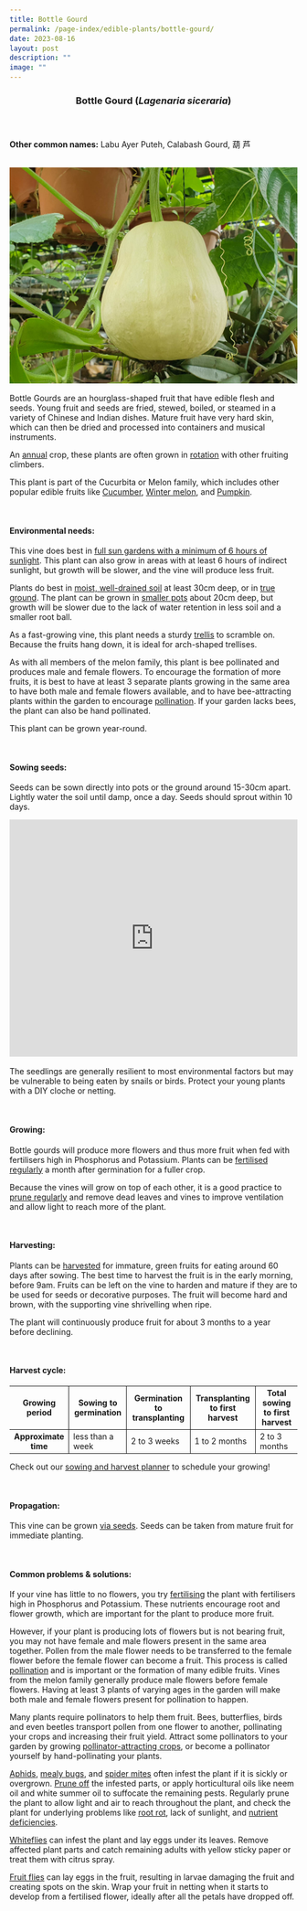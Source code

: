 ```yaml
---
title: Bottle Gourd
permalink: /page-index/edible-plants/bottle-gourd/
date: 2023-08-16
layout: post
description: ""
image: ""
---
```

<header>
	<h3>Bottle Gourd (<em>Lagenaria siceraria</em>)</h3>
</header>
	
<section>
	<p><strong>Other common names:</strong> Labu Ayer Puteh, Calabash Gourd, 葫 芦</p>
	<br>
</section>

<section>
	<img title="Photo by Jacqueline Chua." src="/images/Plants/BottleGourd_JacChua.jpg">
	<p>Bottle Gourds are an hourglass-shaped fruit that have edible flesh and seeds. Young fruit and seeds are fried, stewed, boiled, or steamed in a variety of Chinese and Indian dishes. Mature fruit have very hard skin, which can then be dried and processed into containers and musical instruments.</p> 
	<p>An <a href="/learn-more-about-gardening/glossary/#a">annual</a> crop, these plants are often grown in <a href="/page-index/horticulture-techniques/crop-rotation/">rotation</a> with other fruiting climbers.</p>
	<p>This plant is part of the Cucurbita or Melon family, which includes other popular edible fruits like <a href="/page-index/edible-plants/cucumber/">Cucumber</a>, <a href="/page-index/edible-plants/winter-melon/">Winter melon</a>, and <a href="/page-index/edible-plants/pumpkin/">Pumpkin</a>.</p>
	<br>
</section>

<section>
	<h4>Environmental needs:</h4>
	<p>This vine does best in <a href="/page-index/horticulture-techniques/gauging-light/">full sun gardens with a minimum of 6 hours of sunlight</a>. This plant can also grow in areas with at least 6 hours of indirect sunlight, but growth will be slower, and the vine will produce less fruit.</p>
	<p>Plants do best in <a href="/page-index/horticulture-techniques/soil/">moist, well-drained soil</a> at least 30cm deep, or in <a href="/page-index/horticulture-techniques/true-ground/">true ground</a>. The plant can be grown in <a href="/page-index/horticulture-techniques/planting-in-containers/">smaller pots</a> about 20cm deep, but growth will be slower due to the lack of water retention in less soil and a smaller root ball.</p>
	<p>As a fast-growing vine, this plant needs a sturdy <a href="/page-index/hardscapes/trellises/">trellis</a> to scramble on. Because the fruits hang down, it is ideal for arch-shaped trellises.</p>
	<p>As with all members of the melon family, this plant is bee pollinated and produces male and female flowers. To encourage the formation of more fruits, it is best to have at least 3 separate plants growing in the same area to have both male and female flowers available, and to have bee-attracting plants within the garden to encourage <a href="/learn-more-about-gardening/glossary/#p/">pollination</a>. If your garden lacks bees, the plant can also be hand pollinated.</p>
	<p>This plant can be grown year-round.</p>
	<br>
</section>

<section>
  <h4>Sowing seeds:</h4>
<p>Seeds can be sown directly into pots or the ground around 15-30cm apart. Lightly water the soil until damp, once a day. Seeds should sprout within 10 days.</p>
	<iframe width="100%" height="415" src="https://www.youtube.com/embed/x7J87wY7U6s" title="YouTube video player" frameborder="0" allow="accelerometer; autoplay; clipboard-write; encrypted-media; gyroscope; picture-in-picture; web-share" allowfullscreen=""></iframe>	<br>
	<p>The seedlings are generally resilient to most environmental factors but may be vulnerable to being eaten by snails or birds. Protect your young plants with a DIY cloche or netting.</p>
	<br>
</section>
	
<section>
	<h4>Growing:</h4>
	<p>Bottle gourds will produce more flowers and thus more fruit when fed with fertilisers high in Phosphorus and Potassium. Plants can be <a href="/page-index/horticulture-techniques/fertilising/">fertilised regularly</a> a month after germination for a fuller crop.</p>
	<p>Because the vines will grow on top of each other, it is a good practice to <a href="/page-index/horticulture-techniques/pruning/">prune regularly</a> and remove dead leaves and vines to improve ventilation and allow light to reach more of the plant.</p>
	<br>
</section>

<section>
	<h4>Harvesting:</h4>
	<p>Plants can be <a href="/page-index/horticulture-techniques/harvesting-hygiene/">harvested</a> for immature, green fruits for eating around 60 days after sowing. The best time to harvest the fruit is in the early morning, before 9am.
Fruits can be left on the vine to harden and mature if they are to be used for seeds or decorative purposes. The fruit will become hard and brown, with the supporting vine shrivelling when ripe.</p>
	<p>The plant will continuously produce fruit for about 3 months to a year before declining.</p>
	<br>
</section>

<section>
	<h4>Harvest cycle:</h4>
	<table>
		<thead>
			<tr>
				<th style="border-bottom:0px; border-right:solid 1px;">Growing period</th>
				<th style="border-bottom:0px; border-right:solid 1px;">Sowing to germination</th>
				<th style="border-bottom:0px; border-right:solid 1px;">Germination to transplanting</th>
				<th style="border-bottom:0px; border-right:solid 1px;">Transplanting to first harvest</th>
				<th style="border-bottom:0px; border-left:solid 1px;">Total sowing to first harvest</th>
			</tr>
		</thead>
		<tbody>
			<tr>
				<th style="border-right:solid 1px;">Approximate time</th>
				<td style="border-right:solid 1px;">less than a week</td>
				<td style="border-right:solid 1px;">2 to 3 weeks</td>
				<td style="border-right:solid 1px;">1 to 2 months</td>
				<td style="border-left:solid 1px;">2 to 3 months</td>
			</tr>
		</tbody>
	</table>
	<p>Check out our&nbsp;<a href="/digital-tools/sowing-planner/">sowing and harvest planner</a>&nbsp;to schedule your growing! </p>
	<br>
</section>

<section>
	<h4>Propagation:</h4>
	<p>This vine can be grown <a href="/page-index/horticulture-techniques/propagating-by-seeds/">via seeds</a>. Seeds can be taken from mature fruit for immediate planting.</p>
	<br>
</section>

<section>
	<h4>Common problems &amp; solutions:</h4>
	<p>If your vine has little to no flowers, you try <a href="/page-index/horticulture-techniques/fertilising/">fertilising</a> the plant with fertilisers high in Phosphorus and Potassium. These nutrients encourage root and flower growth, which are important for the plant to produce more fruit.</p><p>
	</p><p>However, if your plant is producing lots of flowers but is not bearing fruit, you may not have female and male flowers present in the same area together. Pollen from the male flower needs to be transferred to the female flower before the female flower can become a fruit. This process is called <a href="/learn-more-about-gardening/glossary/#p">pollination</a> and is important or the formation of many edible fruits. Vines from the melon family generally produce male flowers before female flowers. Having at least 3 plants of varying ages in the garden will make both male and female flowers present for pollination to happen.</p>
	<p>Many plants require pollinators to help them fruit. Bees, butterflies, birds and even beetles transport pollen from one flower to another, pollinating your crops and increasing their fruit yield. Attract some pollinators to your garden by growing <a href="/page-index/glossary/biodiversity-attracting-plants/">pollinator-attracting crops</a>, or become a pollinator yourself by hand-pollinating your plants.</p>
	<p><a href="/page-index/pests/aphids/">Aphids</a>, <a href="/page-index/pests/mealy-bugs/">mealy bugs</a>, and <a href="/page-index/pests/spider-mites/">spider mites</a> often infest the plant if it is sickly or overgrown. <a href="/page-index/horticulture-techniques/pruning/">Prune off</a> the infested parts, or apply horticultural oils like neem oil and white summer oil to suffocate the remaining pests. Regularly prune the plant to allow light and air to reach throughout the plant, and check the plant for underlying problems like <a href="/page-index/plant-problems/root-rot/">root rot</a>, lack of sunlight, and <a href="/page-index/plant-problems/nutrient-deficiencies/">nutrient deficiencies</a>.</p>
	<p><a href="/page-index/pests/whiteflies/">Whiteflies</a> can infest the plant and lay eggs under its leaves. Remove affected plant parts and catch remaining adults with yellow sticky paper or treat them with citrus spray.</p>
	<p><a href="/page-index/pests/oriental-fruit-flies/">Fruit flies</a> can lay eggs in the fruit, resulting in larvae damaging the fruit and creating spots on the skin. Wrap your fruit in netting when it starts to develop from a fertilised flower, ideally after all the petals have dropped off.</p>
	<br>
</section>